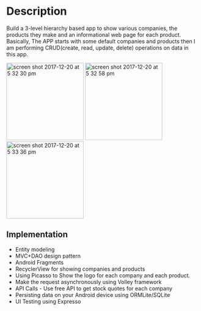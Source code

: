 # Description 
Build a 3-level hierarchy based app to show various companies, the
products they make and an informational web page for each product. Basically, The APP starts with some default companies and products then I am performing CRUD(create, read, update, delete) operations on data in this app. 


<img width="202" alt="screen shot 2017-12-20 at 5 32 30 pm" src="https://user-images.githubusercontent.com/4134043/34232559-ce931682-e5ae-11e7-8e2b-e3a1df1f6ecb.png">        <img width="202" alt="screen shot 2017-12-20 at 5 32 58 pm" src="https://user-images.githubusercontent.com/4134043/34232562-d2871572-e5ae-11e7-8989-622dedc7898e.png">        <img width="202" alt="screen shot 2017-12-20 at 5 33 36 pm" src="https://user-images.githubusercontent.com/4134043/34232565-d50c7ee0-e5ae-11e7-9e95-f7977d175f86.png">

## Implementation 
* Entity modeling
* MVC+DAO design pattern  
* Android Fragments
* RecyclerView for showing companies and products
* Using Picasso to Show the logo for each company and each product.
* Make the request asynchronously using Volley framework
* API Calls - Use free API to get stock quotes for each company
* Persisting data on your Android device using ORMLite/SQLite
* UI Testing using Expresso
